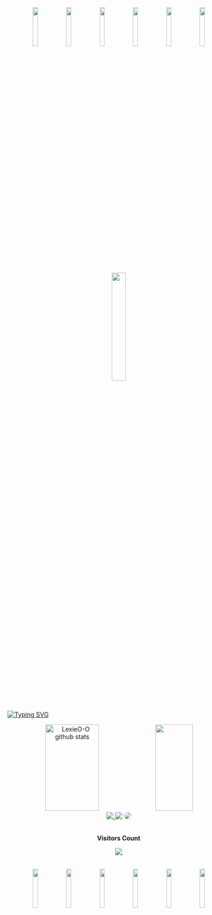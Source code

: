 <div align="center"><img width="15%" src="https://s12.aconvert.com/convert/p3r68-cdx67/ajhq3-7u9tm.gif"/><img width="15%" src="https://s12.aconvert.com/convert/p3r68-cdx67/ajhq3-7u9tm.gif"/><img width="15%" src="https://s12.aconvert.com/convert/p3r68-cdx67/ajhq3-7u9tm.gif"/><img width="15%" src="https://s12.aconvert.com/convert/p3r68-cdx67/ajhq3-7u9tm.gif"/><img width="15%" src="https://s12.aconvert.com/convert/p3r68-cdx67/ajhq3-7u9tm.gif"/><img width="15%" src="https://s12.aconvert.com/convert/p3r68-cdx67/ajhq3-7u9tm.gif"/></div>

<p align="center">
  <img width="25%" src="https://cdn.discordapp.com/attachments/1117541577506693193/1122603121009504346/eu.gif"/>
</p>

[![Typing SVG](https://readme-typing-svg.herokuapp.com/?color=FEEF87&size=35&center=true&vCenter=true&width=1000&lines=ʕ•́ᴥ•̀ʔっ+HELLO,+My+name+is+Lexie;I'm+18+years+old;I'm+from+Brazil;Be+Welcome!+:%29)](https://git.io/typing-svg)



<div align="center">  
  <img width="49%" height="195px" src="https://github-readme-stats.vercel.app/api?username=LexieO-O&show_icons=true&count_private=true&hide_border=true&title_color=F24385&icon_color=FFE048&text_color=00B5E9&bg_color=0d1117" alt="LexieO-O github stats" /> 
   <img width="41%" height="195px" src="https://github-readme-stats.vercel.app/api/top-langs/?username=LexieO-O&layout=compact&hide_border=true&title_color=F24385&text_color=00B5E9&bg_color=0d1117" />
</div>

<div align="center"> 
<a href="https://www.instagram.com/alexa0u0s2/" target="_blank"><img src="https://img.shields.io/badge/-Instagram-%23E4405F?style=for-the-badge&logo=instagram&logoColor=white"</a>
<a href = "mailto:cmp.1a.alexandrazamp27@gmail.com"> <img src="https://img.shields.io/badge/-Gmail-%23333?style=for-the-badge&logo=gmail&logoColor=white" target="_blank"></a>
<a href="https://www.linkedin.com/in/alexandra-zampieri-3308731a3/" target="_blank"><img src="https://img.shields.io/badge/-LinkedIn-%230077B5?style=for-the-badge&logo=linkedin&logoColor=white" style="border-radius: 30px" target="_blank"></a> 
 </div>

<div align="center">
<br><p align="centre"><b>Visitors Count</b></p>  
<p align="center"><img align="center" src="https://profile-counter.glitch.me/{LexieO-O}/count.svg" /></p> 
<br>


<div align="center"><img width="15%" src="https://s12.aconvert.com/convert/p3r68-cdx67/ajhq3-7u9tm.gif"/><img width="15%" src="https://s12.aconvert.com/convert/p3r68-cdx67/ajhq3-7u9tm.gif"/><img width="15%" src="https://s12.aconvert.com/convert/p3r68-cdx67/ajhq3-7u9tm.gif"/><img width="15%" src="https://s12.aconvert.com/convert/p3r68-cdx67/ajhq3-7u9tm.gif"/><img width="15%" src="https://s12.aconvert.com/convert/p3r68-cdx67/ajhq3-7u9tm.gif"/><img width="15%" src="https://s12.aconvert.com/convert/p3r68-cdx67/ajhq3-7u9tm.gif"/></div>

